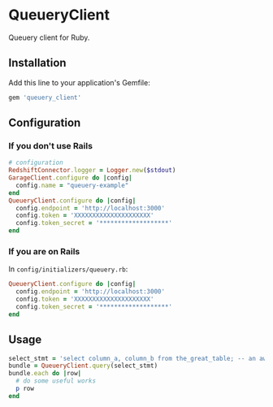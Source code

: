 # QueueryClient

Queuery client for Ruby.

## Installation

Add this line to your application's Gemfile:

```ruby
gem 'queuery_client'
```

## Configuration

### If you don't use Rails

```ruby
# configuration
RedshiftConnector.logger = Logger.new($stdout)
GarageClient.configure do |config|
  config.name = "queuery-example"
end
QueueryClient.configure do |config|
  config.endpoint = 'http://localhost:3000'
  config.token = 'XXXXXXXXXXXXXXXXXXXXX'
  config.token_secret = '*******************'
end
```

### If you are on Rails

In `config/initializers/queuery.rb`:

```ruby
QueueryClient.configure do |config|
  config.endpoint = 'http://localhost:3000'
  config.token = 'XXXXXXXXXXXXXXXXXXXXX'
  config.token_secret = '*******************'
end
```

## Usage

```ruby
select_stmt = 'select column_a, column_b from the_great_table; -- an awesome query shows amazing fact up'
bundle = QueueryClient.query(select_stmt)
bundle.each do |row|
  # do some useful works
  p row
end
```
